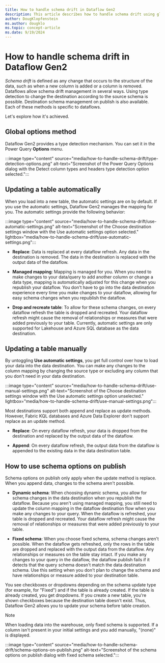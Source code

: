 ```yaml
---
title: How to handle schema drift in Dataflow Gen2
description: This article describes how to handle schema drift using global options and destination settings from Data Factory for Microsoft Fabric.
author: DougKlopfenstein
ms.author: dougklo
ms.topic: concept-article
ms.date: 9/19/2024
---
```


# How to handle schema drift in Dataflow Gen2

*Schema drift* is defined as any change that occurs to the structure of the data, such as when a new column is added or a column is removed. Dataflows allow schema drift management in several ways. Using type detection to change the destination according to the source schema is possible. Destination schema management on publish is also available. Each of these methods is specific to dataflows.

Let's explore how it's achieved.  

## Global options method

Dataflow Gen2 provides a type detection mechanism. You can set it in the Power Query **Options** menu.

:::image type="content" source="media/how-to-handle-schema-drift/type-detection-options.png" alt-text="Screenshot of the Power Query Options dialog with the Detect column types and headers type detection option selected.":::

## Updating a table automatically

When you load into a new table, the automatic settings are on by default. If you use the automatic settings, Dataflow Gen2 manages the mapping for you. The automatic settings provide the following behavior:

:::image type="content" source="media/how-to-handle-schema-drift/use-automatic-settings.png" alt-text="Screenshot of the Choose destination settings window with the Use automatic settings option selected." lightbox="media/how-to-handle-schema-drift/use-automatic-settings.png":::

* **Replace**: Data is replaced at every dataflow refresh. Any data in the destination is removed. The data in the destination is replaced with the output data of the dataflow.

* **Managed mapping**: Mapping is managed for you. When you need to make changes to your data/query to add another column or change a data type, mapping is automatically adjusted for this change when you republish your dataflow. You don't have to go into the data destination experience every time you make changes to your dataflow, allowing for easy schema changes when you republish the dataflow.

* **Drop and recreate table**: To allow for these schema changes, on every dataflow refresh the table is dropped and recreated. Your dataflow refresh might cause the removal of relationships or measures that were added previously to your table. Currently, automatic settings are only supported for Lakehouse and Azure SQL database as the data destination.

## Updating a table manually

By untoggling **Use automatic settings**, you get full control over how to load your data into the data destination. You can make any changes to the column mapping by changing the source type or excluding any column that you don't need in your data destination.

:::image type="content" source="media/how-to-handle-schema-drift/use-manual-settings.png" alt-text="Screenshot of the Choose destination settings window with the Use automatic settings option unselected." lightbox="media/how-to-handle-schema-drift/use-manual-settings.png":::

Most destinations support both append and replace as update methods. However, Fabric KQL databases and Azure Data Explorer don't support replace as an update method.

* **Replace**: On every dataflow refresh, your data is dropped from the destination and replaced by the output data of the dataflow.

* **Append**: On every dataflow refresh, the output data from the dataflow is appended to the existing data in the data destination table.

## How to use schema options on publish

Schema options on publish only apply when the update method is replace. When you append data, changes to the schema aren't possible.

* **Dynamic schema**: When choosing dynamic schema, you allow for schema changes in the data destination when you republish the dataflow. Because you aren't using managed mapping, you still need to update the column mapping in the dataflow destination flow when you make any changes to your query. When the dataflow is refreshed, your table is dropped and recreated. Your dataflow refresh might cause the removal of relationships or measures that were added previously to your table.

* **Fixed schema**: When you choose fixed schema, schema changes aren't possible. When the dataflow gets refreshed, only the rows in the table are dropped and replaced with the output data from the dataflow. Any relationships or measures on the table stay intact. If you make any changes to your query in the dataflow, the dataflow publish fails if it detects that the query schema doesn't match the data destination schema. Use this setting when you don't plan to change the schema and have relationships or measure added to your destination table.

You see checkboxes or dropdowns depending on the schema update type (for example, for "Fixed") and if the table is already created. If the table is already created, you get dropdowns. If you create a new table, you're shown checkboxes because the destination table doesn't exist. Thus, Dataflow Gen2 allows you to update your schema before table creation.

> [!NOTE]
> When loading data into the warehouse, only fixed schema is supported. If a column isn't present in your initial settings and you add manually, "(none)" is displayed.  

:::image type="content" source="media/how-to-handle-schema-drift/schema-options-on-publish.png" alt-text="Screenshot of the schema options on publish dialog with fixed schema selected.":::
